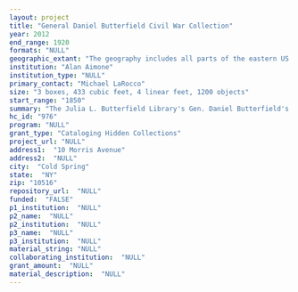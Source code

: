 ```yaml
--- 
layout: project 
title: "General Daniel Butterfield Civil War Collection"
year: 2012
end_range: 1920
formats: "NULL"
geographic_extant: "The geography includes all parts of the eastern US involved in the Civil War."
institution: "Alan Aimone"
institution_type: "NULL"
primary_contact: "Michael LaRocco"
size: "3 boxes, 433 cubic feet, 4 linear feet, 1200 objects"
start_range: "1850"
summary: "The Julia L. Butterfield Library's Gen. Daniel Butterfield's Civil War archives provide a unique insight into the American Civil War. The more than 1200 documents (consisting of 12,500 distinct pages of information) include rare correspondence regarding military relationships and strategy that scholars would find invaluable. There are correspondence from Union generals, telegraphs from Secretary of War Stanton and Gen. Sherman as he approached Atlanta, a battle map of Gettysburg, photos, handwritten casualty lists, a manuscript by a field officer detailing the Battle of Gettysburg, a note from President Lincoln's assistant secretary, the personal journals of Gen. Butterfield during the was and more. Bequeathed to this library by his widow Julia in 1927, the collection's historical significance was not known until April 2011 when the West Point Museum Director & Chief Curator David Reel reviewed the collection, and was subsequently confirmed in May 2011 by Alan Aimone, Military Affairs Librarian, Special Collections and Archives at West Point Library. “The historical importance of the collection is unquestionable as a comprehensive archive of a major figure of the American Civil War and contains documents and letters, telegrams from 1861-64 that are irreplaceable and significant in content. . . No doubt, scholars of United States History and specifically the American Civil War will find a treasure trove of original, period material within the archive,\" wrote Reel."
hc_id: "976"
program: "NULL"
grant_type: "Cataloging Hidden Collections"
project_url: "NULL"
address1:  "10 Morris Avenue"
address2:  "NULL"
city:  "Cold Spring"
state:  "NY"
zip: "10516"
repository_url:  "NULL"
funded:  "FALSE"
p1_institution:  "NULL"
p2_name:  "NULL"
p2_institution:  "NULL"
p3_name:  "NULL"
p3_institution:  "NULL"
material_string: "NULL"
collaborating_institution:  "NULL"
grant_amount:  "NULL"
material_description:  "NULL"
---
```

